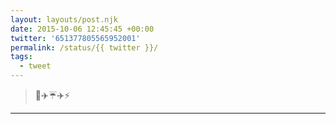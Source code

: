 ```yaml
---
layout: layouts/post.njk
date: 2015-10-06 12:45:45 +00:00
twitter: '651377805565952001'
permalink: /status/{{ twitter }}/
tags: 
  - tweet
---
```


> 🌵✈️☔️✈️⚡️

---

